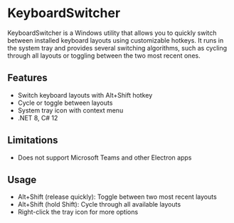 # KeyboardSwitcher

KeyboardSwitcher is a Windows utility that allows you to quickly switch between installed keyboard layouts using customizable hotkeys. It runs in the system tray and provides several switching algorithms, such as cycling through all layouts or toggling between the two most recent ones.

## Features
- Switch keyboard layouts with Alt+Shift hotkey
- Cycle or toggle between layouts
- System tray icon with context menu
- .NET 8, C# 12

## Limitations
- Does not support Microsoft Teams and other Electron apps

## Usage
- Alt+Shift (release quickly): Toggle between two most recent layouts
- Alt+Shift (hold Shift): Cycle through all available layouts
- Right-click the tray icon for more options